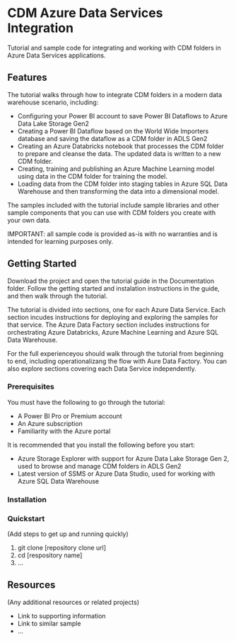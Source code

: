 # CDM Azure Data Services Integration

Tutorial and sample code for integrating and working with CDM folders in Azure Data Services applications.

## Features

The tutorial walks through how to integrate CDM folders in a modern data warehouse scenario, including:
- Configuring your Power BI account to save Power BI Dataflows to Azure Data Lake Storage Gen2  
- Creating a Power BI Dataflow based on the World Wide Importers database and saving the dataflow as a CDM folder in ADLS Gen2
- Creating an Azure Databricks notebook that processes the CDM folder to prepare and cleanse the data.  The updated data is written to a new CDM folder.
- Creating, training and publishing an Azure Machine Learning model using data in the CDM folder for training the model.
- Loading data from the CDM folder into staging tables in Azure SQL Data Warehouse and then transforming the data into a dimensional model. 

The samples included with the tutorial include sample libraries and other sample components that you can use with CDM folders you create with your own data.

IMPORTANT: all sample code is provided as-is with no warranties and is intended for learning purposes only.

## Getting Started

Download the project and open the tutorial guide in the Documentation folder.  Follow the getting started and instalation instructions in the guide, and then walk through the tutorial. 

The tutorial is divided into sections, one for each Azure Data Service.  Each section incudes instructions for deploying and exploring the samples for that service. The Azure Data Factory section includes instructions for orchestrating Azure Databricks, Azure Machine Learning and Azure SQL Data Warehouse.    

For the full experienceyou should walk through the tutorial from beginning to end, including operationalizang the flow with Aure Data Factory. You can also explore sections covering each Data Service independently.   

### Prerequisites
You must have the following to go through the tutorial: 
- A Power BI Pro or Premium account
- An Azure subscription
- Familiarity with the Azure portal 

It is recommended that you install the following before you start:
- Azure Storage Explorer with support for Azure Data Lake Storage Gen 2, used to browse and manage CDM folders in ADLS Gen2
- Latest version of SSMS or Azure Data Studio, used for working with Azure SQL Data Warehouse

### Installation


### Quickstart
(Add steps to get up and running quickly)

1. git clone [repository clone url]
2. cd [respository name]
3. ...

## Resources

(Any additional resources or related projects)

- Link to supporting information
- Link to similar sample
- ...

